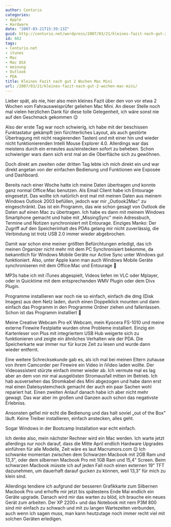 ```yaml
---
author: Centurio
categories:
- Apple
- Hardware
date: "2007-03-21T15:39:13Z"
guid: http://centurio.net/wordpress/2007/03/21/kleines-fazit-nach-gut-2-wochen-mac-mini/
id: 662
tags:
- Centurio.net
- itunes
- Mac
- Mac OSX
- meinung
- Outlook
- PDA
title: Kleines Fazit nach gut 2 Wochen Mac Mini
url: /2007/03/21/kleines-fazit-nach-gut-2-wochen-mac-mini/
---
```

Lieber spät, als nie, hier also mein kleines Fazit über den von vor etwa 2 Wochen vom Fahrausweisprüfer geliehen Mac Mini. An dieser Stelle noch mal vielen herzlichen Dank für diese tolle Gelegenheit, ich wäre sonst nie auf den Geschmack gekommen 😉

Also der erste Tag war noch schwierig, ich habe mit der beschissen Funktastatur gekämpft (ein fürchterliches Layout, als auch gestörte Übertragung mit nicht reagierenden Tasten) und mit einer hin und wieder nicht funktionierenden Intelli Mouse Explorer 4.0. Allerdings war das meistens durch ein erneutes aus/einstecken sofort zu beheben. Schon schwieriger wars dann sich erst mal an die Oberfläche sich zu gewöhnen.

Doch direkt am zweiten oder dritten Tag lebte ich mich direkt ein und war direkt angetan von der einfachen Bedienung und Funktionen wie Exposée und Dashboard.

Bereits nach einer Woche hatte ich meine Daten übertragen und konnte ganz normal Office:Mac benutzen. Als Email Client habe ich Entourage eingesetzt. Das wollte ich natürlich erst mal mit meinen Daten aus meinem Windows Outlook 2003 befüllen, jedoch war mir &#8222;Outlook2Mac" zu eingeschränkt. Das ist ein Programm, das wie schon gesagt von Outlook die Daten auf einen Mac zu übertragen. Ich habe es dann mit meinem Windows Smartphone gemacht und habe mit &#8222;MissingSync" mein Adressbuch, Termine und Notizen synchronisiert mit Entourage. Einziges Manko: Der Zugriff auf den Speicherinhalt des PDAs gelang mir nicht zuverlässig, die Verbindung ist trotz USB 2.0 immer wieder abgebrochen.

Damit war schon eine meiner größten Befürchtungen erledigt, das ich meinen Organizer nicht mehr mit dem PC Synchronisiert bekomme, da bekanntlich für Windows Mobile Geräte nur Active Sync unter Windows gut funktioniert. Also, unter Apple kann man auch Windows Mobile Geräte synchroniseren mit dem Office:Mac und Entourage 🙂

MP3s habe ich mit iTunes abgespielt, Videos liefen im VLC oder Mplayer, oder in Quicktime mit dem entsprechenden WMV Plugin oder dem Divx Plugin.

Programme installieren war noch nie so einfach, einfach die dmg (Disk Images) aus dem Netz laden, durch einen Doppelklick mounten und dann einfach das Programm in den Programme Ordner ziehen und fallenlassen. Schon ist das Programm installiert 🙂

Meine Creative Webcam Pro eX Webcam, mein Kyocera FS-1010 und meine externe Firewire Festplatte wurden ohne Probleme installiert. Einzig ein Kartenleser von Plus mit integriertem USB Hub weigerte sich zu funktionieren und zeigte ein ähnliches Verhalten wie der PDA. Die Speicherkarte war immer nur für kurze Zeit zu lesen und wurde dann wieder entfernt.

Eine weitere Schrecksekunde gab es, als ich mal bei meinen Eltern zuhause von ihrem Camcorder per Firewire ein Video in iVideo laden wollte. Der Videoassistent stürzte einfach immer wieder ab. Ich vermute mal es lag aber an dem von mir mal ausgelösten Stromausfall mitten im Betrieb. Ich hab ausversehen das Stromkabel des Mini abgezogen und habe dann erst mal einen Dateisystemcheck gemacht der auch ein paar Sachen wohl repariert hat. Einen zweiten Anlauf danach habe ich aber nicht mehr gewagt. Das war aber im großen und Ganzen auch schon das negativste Erlebniss.

Ansonsten gefiel mir echt die Bedienung und das halt soviel &#8222;out of the Box" läuft. Keine Treiber installieren, einfach anstecken, alles geht.

Sogar Windows in der Bootcamp Installation war echt einfach.

Ich denke also, mein nächster Rechner wird ein Mac werden. Ich warte jetzt allerdings nur noch darauf, dass die Mitte April endlich Hardware Upgrades einführen für alle Modelle, Zeit wäre es laut Macrumors.com 😉 Ich schwanke momentan zwischen dem Schwarzen Macbook mit 2GB Ram und 13,3", oder dem silbernen Macbook Pro mit 1GB Ram und 15,4" Screen. Beim schwarzen Macbook müsste ich auf jeden Fall noch einen externen 19" TFT dazunehmen, um dauerhaft darauf gucken zu können, weil 13,3" für mich zu klein sind.

Allerdings tendiere ich aufgrund der besseren Grafikkarte zum Silbernen Macbook Pro und erhoffe mir jetzt bis spätestens Ende Mai endlich ein Geräte upgrade. Danach wird mir das warten zu blöd, ich brauche ein neues Gerät zum arbeiten. Der XP 2200+ und das Notebook mit nem P3M 800 sind mir einfach zu schwach und mit zu langen Wartezeiten verbunden, auch wenn ich sagen muss, man kann heutzutage noch immer recht viel mit solchen Geräten erledigen.